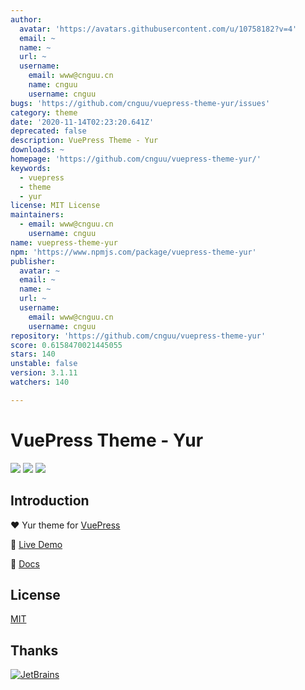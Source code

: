 ```yaml
---
author:
  avatar: 'https://avatars.githubusercontent.com/u/10758182?v=4'
  email: ~
  name: ~
  url: ~
  username:
    email: www@cnguu.cn
    name: cnguu
    username: cnguu
bugs: 'https://github.com/cnguu/vuepress-theme-yur/issues'
category: theme
date: '2020-11-14T02:23:20.641Z'
deprecated: false
description: VuePress Theme - Yur
downloads: ~
homepage: 'https://github.com/cnguu/vuepress-theme-yur/'
keywords:
  - vuepress
  - theme
  - yur
license: MIT License
maintainers:
  - email: www@cnguu.cn
    username: cnguu
name: vuepress-theme-yur
npm: 'https://www.npmjs.com/package/vuepress-theme-yur'
publisher:
  avatar: ~
  email: ~
  name: ~
  url: ~
  username:
    email: www@cnguu.cn
    username: cnguu
repository: 'https://github.com/cnguu/vuepress-theme-yur'
score: 0.6158470021445055
stars: 140
unstable: false
version: 3.1.11
watchers: 140

---
```


# VuePress Theme - Yur

![](https://img.shields.io/npm/dt/vuepress-theme-yur.svg)
![](https://img.shields.io/static/v1.svg?label=VuePress&message=1.7.1&color=informational)
![](https://img.shields.io/static/v1.svg?label=License&message=MIT&color=critical)

## Introduction

:heart: Yur theme for [VuePress](https://vuepress.vuejs.org)

:revolving_hearts: [Live Demo](https://blog.cnguu.cn/)

:book: [Docs](https://wiki.cnguu.cn/)

## License

[MIT](https://cdn.jsdelivr.net/gh/cnguu/vuepress-theme-yur@master/LICENSE)

## Thanks

[![JetBrains](https://cdn.jsdelivr.net/gh/cnguu/vuepress-theme-yur@master/jetbrains.svg)](https://www.jetbrains.com/?from=vuepress-theme-yur)
